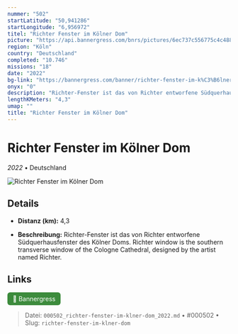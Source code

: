 ```yaml
---
nummer: "502"
startLatitude: "50,941286"
startLongitude: "6,956972"
titel: "Richter Fenster im Kölner Dom"
picture: "https://api.bannergress.com/bnrs/pictures/6ec737c556775c4c488cff75ae1e450c"
region: "Köln"
country: "Deutschland"
completed: "10.746"
missions: "18"
date: "2022"
bg-link: "https://bannergress.com/banner/richter-fenster-im-k%C3%B6lner-dom-7363"
onyx: "0"
description: "Richter-Fenster ist das von Richter entworfene Südquerhausfenster des Kölner Doms.\nRichter window is the southern transverse window of the Cologne Cathedral, designed by the artist named Richter."
lengthKMeters: "4,3"
umap: ""
title: "Richter Fenster im Kölner Dom"
---
```

# Richter Fenster im Kölner Dom

*2022* • Deutschland

![Richter Fenster im Kölner Dom](https://api.bannergress.com/bnrs/pictures/6ec737c556775c4c488cff75ae1e450c)

## Details
- **Distanz (km):** 4,3



- **Beschreibung:** Richter-Fenster ist das von Richter entworfene Südquerhausfenster des Kölner Doms.
Richter window is the southern transverse window of the Cologne Cathedral, designed by the artist named Richter.


## Links
<div style="margin-top: 0.5em;">
<a href="https://bannergress.com/banner/richter-fenster-im-k%C3%B6lner-dom-7363" target="_blank" style="display:inline-block;margin-right:8px;padding:6px 12px;background-color:#3c8b3c;color:white;text-decoration:none;border-radius:6px;">🔗 Bannergress</a>

</div>


> Datei: `000502_richter-fenster-im-klner-dom_2022.md` • #000502 • Slug: `richter-fenster-im-klner-dom`
